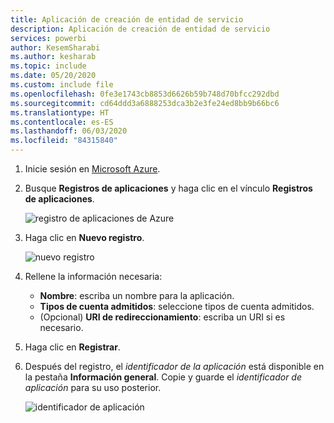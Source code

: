 ```yaml
---
title: Aplicación de creación de entidad de servicio
description: Aplicación de creación de entidad de servicio
services: powerbi
author: KesemSharabi
ms.author: kesharab
ms.topic: include
ms.date: 05/20/2020
ms.custom: include file
ms.openlocfilehash: 0fe3e1743cb8853d6626b59b748d70bfcc292dbd
ms.sourcegitcommit: cd64ddd3a6888253dca3b2e3fe24ed8bb9b66bc6
ms.translationtype: HT
ms.contentlocale: es-ES
ms.lasthandoff: 06/03/2020
ms.locfileid: "84315840"
---
```

1. Inicie sesión en [Microsoft Azure](https://ms.portal.azure.com/#allservices).

2. Busque **Registros de aplicaciones** y haga clic en el vínculo **Registros de aplicaciones**.

    ![registro de aplicaciones de Azure](media/embedded-service-principal/azure-app-registration.png)

3. Haga clic en **Nuevo registro**.

    ![nuevo registro](media/embedded-service-principal/new-registration.png)

4. Rellene la información necesaria:
    * **Nombre**: escriba un nombre para la aplicación.
    * **Tipos de cuenta admitidos**: seleccione tipos de cuenta admitidos.
    * (Opcional) **URI de redireccionamiento**: escriba un URI si es necesario.

5. Haga clic en **Registrar**.

6. Después del registro, el *identificador de la aplicación* está disponible en la pestaña **Información general**. Copie y guarde el *identificador de aplicación* para su uso posterior.

    ![identificador de aplicación](media/embedded-service-principal/application-id.png)